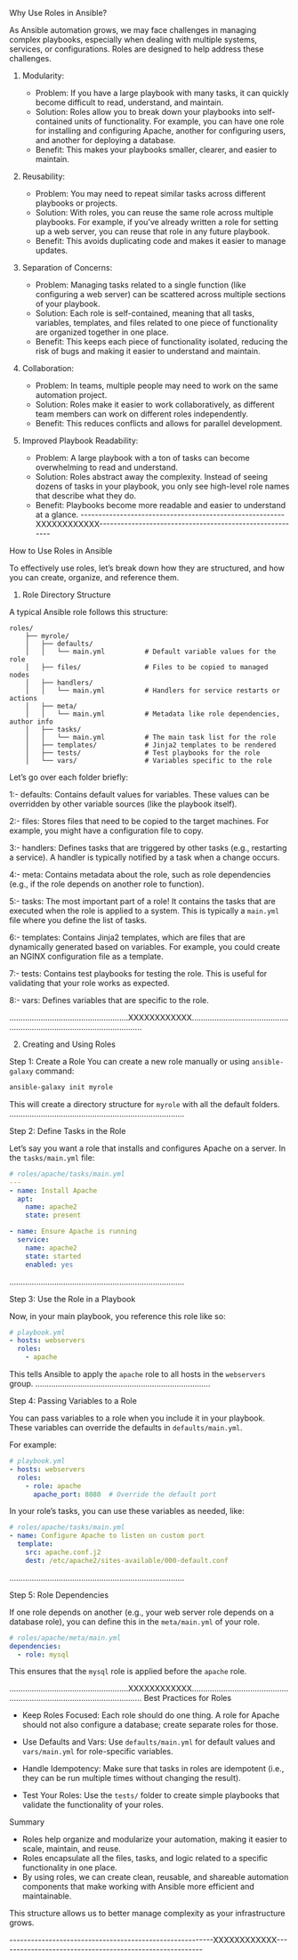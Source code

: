 Why Use Roles in Ansible?

As Ansible automation grows, we may face challenges in managing complex playbooks, 
especially when dealing with multiple systems, services, or configurations. 
Roles are designed to help address these challenges.

1. Modularity:
   - Problem: If you have a large playbook with many tasks, it can quickly become difficult to read, understand, and maintain.
   - Solution: Roles allow you to break down your playbooks into self-contained units of functionality. For example, you can have one role for installing and configuring Apache, another for configuring users, and another for deploying a database.
   - Benefit: This makes your playbooks smaller, clearer, and easier to maintain.

2. Reusability:
   - Problem: You may need to repeat similar tasks across different playbooks or projects.
   - Solution: With roles, you can reuse the same role across multiple playbooks. For example, if you’ve already written a role for setting up a web server, you can reuse that role in any future playbook.
   - Benefit: This avoids duplicating code and makes it easier to manage updates.

3. Separation of Concerns:
   - Problem: Managing tasks related to a single function (like configuring a web server) can be scattered across multiple sections of your playbook.
   - Solution: Each role is self-contained, meaning that all tasks, variables, templates, and files related to one piece of functionality are organized together in one place.
   - Benefit: This keeps each piece of functionality isolated, reducing the risk of bugs and making it easier to understand and maintain.

4. Collaboration:
   - Problem: In teams, multiple people may need to work on the same automation project.
   - Solution: Roles make it easier to work collaboratively, as different team members can work on different roles independently.
   - Benefit: This reduces conflicts and allows for parallel development.

5. Improved Playbook Readability:
   - Problem: A large playbook with a ton of tasks can become overwhelming to read and understand.
   - Solution: Roles abstract away the complexity. Instead of seeing dozens of tasks in your playbook, you only see high-level role names that describe what they do.
   - Benefit: Playbooks become more readable and easier to understand at a glance.
---------------------------------------------------------XXXXXXXXXXXX---------------------------------------------------------

How to Use Roles in Ansible

To effectively use roles, let’s break down how they are structured, and how you can create, organize, and reference them.

1. Role Directory Structure

A typical Ansible role follows this structure:

```
roles/
    ├── myrole/
    │   ├── defaults/
    │   │   └── main.yml          # Default variable values for the role
    │   ├── files/                # Files to be copied to managed nodes
    │   ├── handlers/
    │   │   └── main.yml          # Handlers for service restarts or actions
    │   ├── meta/
    │   │   └── main.yml          # Metadata like role dependencies, author info
    │   ├── tasks/
    │   │   └── main.yml          # The main task list for the role
    │   ├── templates/            # Jinja2 templates to be rendered
    │   ├── tests/                # Test playbooks for the role
    │   └── vars/                 # Variables specific to the role
```

Let’s go over each folder briefly:

1:- defaults: Contains default values for variables. These values can be overridden by other variable sources (like the playbook itself).
  
2:- files: Stores files that need to be copied to the target machines. For example, you might have a configuration file to copy.
  
3:- handlers: Defines tasks that are triggered by other tasks (e.g., restarting a service). A handler is typically notified by a task when a change occurs.
  
4:- meta: Contains metadata about the role, such as role dependencies (e.g., if the role depends on another role to function).
  
5:- tasks: The most important part of a role! It contains the tasks that are executed when the role is applied to a system. This is typically a `main.yml` file where you define the list of tasks.
  
6:- templates: Contains Jinja2 templates, which are files that are dynamically generated based on variables. For example, you could create an NGINX configuration file as a template.
  
7:- tests: Contains test playbooks for testing the role. This is useful for validating that your role works as expected.

8:- vars: Defines variables that are specific to the role.

.....................................................XXXXXXXXXXXX......................................................................................................

2. Creating and Using Roles

Step 1: Create a Role
You can create a new role manually or using `ansible-galaxy` command:

```bash
ansible-galaxy init myrole
```

This will create a directory structure for `myrole` with all the default folders.
..............................................................................

Step 2: Define Tasks in the Role

Let’s say you want a role that installs and configures Apache on a server. In the `tasks/main.yml` file:

```yaml
# roles/apache/tasks/main.yml
---
- name: Install Apache
  apt:
    name: apache2
    state: present

- name: Ensure Apache is running
  service:
    name: apache2
    state: started
    enabled: yes
```
..............................................................................

Step 3: Use the Role in a Playbook

Now, in your main playbook, you reference this role like so:

```yaml
# playbook.yml
- hosts: webservers
  roles:
    - apache
```

This tells Ansible to apply the `apache` role to all hosts in the `webservers` group.
..............................................................................

Step 4: Passing Variables to a Role

You can pass variables to a role when you include it in your playbook. These variables can override the defaults in `defaults/main.yml`.

For example:

```yaml
# playbook.yml
- hosts: webservers
  roles:
    - role: apache
      apache_port: 8080  # Override the default port
```

In your role’s tasks, you can use these variables as needed, like:

```yaml
# roles/apache/tasks/main.yml
- name: Configure Apache to listen on custom port
  template:
    src: apache.conf.j2
    dest: /etc/apache2/sites-available/000-default.conf
```
..............................................................................

Step 5: Role Dependencies

If one role depends on another (e.g., your web server role depends on a database role), you can define this in the `meta/main.yml` of your role.

```yaml
# roles/apache/meta/main.yml
dependencies:
  - role: mysql
```

This ensures that the `mysql` role is applied before the `apache` role.

.....................................................XXXXXXXXXXXX......................................................................................................
 Best Practices for Roles

- Keep Roles Focused: Each role should do one thing. A role for Apache should not also configure a database; create separate roles for those.
  
- Use Defaults and Vars: Use `defaults/main.yml` for default values and `vars/main.yml` for role-specific variables.
  
- Handle Idempotency: Make sure that tasks in roles are idempotent (i.e., they can be run multiple times without changing the result).

- Test Your Roles: Use the `tests/` folder to create simple playbooks that validate the functionality of your roles.

 Summary

- Roles help organize and modularize your automation, making it easier to scale, maintain, and reuse.
- Roles encapsulate all the files, tasks, and logic related to a specific functionality in one place.
- By using roles, we can create clean, reusable, and shareable automation components that make working with Ansible more efficient and maintainable.

This structure allows us to better manage complexity as your infrastructure grows.

---------------------------------------------------------XXXXXXXXXXXX---------------------------------------------------------
